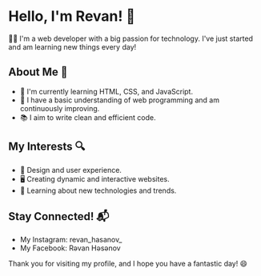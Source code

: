 # Hello, I'm Revan! 👋

👨‍💻 I'm a web developer with a big passion for technology. I've just started and am learning new things every day!

## About Me 📌

- 🌱 I'm currently learning HTML, CSS, and JavaScript.
- 🎯 I have a basic understanding of web programming and am continuously improving.
- 📚 I aim to write clean and efficient code.

## My Interests 🔍

- 🎨 Design and user experience.
- 🖥️ Creating dynamic and interactive websites.
- 🤖 Learning about new technologies and trends.

## Stay Connected! 📬

- My Instagram: revan_hasanov_
- My Facebook:  Rəvan Həsənov  

Thank you for visiting my profile, and I hope you have a fantastic day! 😄

